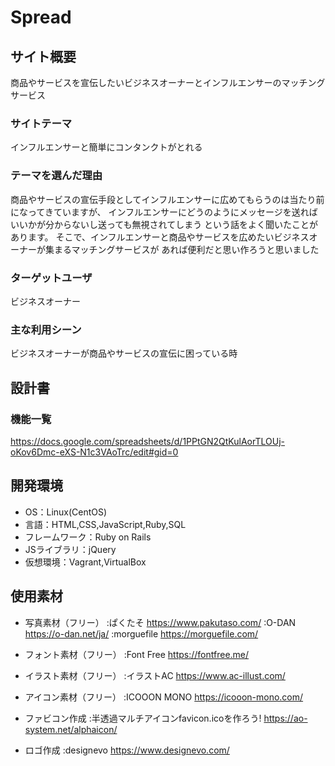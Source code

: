 # Spread

## サイト概要
商品やサービスを宣伝したいビジネスオーナーとインフルエンサーのマッチングサービス

### サイトテーマ
インフルエンサーと簡単にコンタンクトがとれる

### テーマを選んだ理由
商品やサービスの宣伝手段としてインフルエンサーに広めてもらうのは当たり前になってきていますが、
インフルエンサーにどうのようにメッセージを送ればいいかが分からないし送っても無視されてしまう
という話をよく聞いたことがあります。
そこで、インフルエンサーと商品やサービスを広めたいビジネスオーナーが集まるマッチングサービスが
あれば便利だと思い作ろうと思いました

### ターゲットユーザ
ビジネスオーナー

### 主な利用シーン
ビジネスオーナーが商品やサービスの宣伝に困っている時

## 設計書

### 機能一覧
https://docs.google.com/spreadsheets/d/1PPtGN2QtKulAorTLOUj-oKov6Dmc-eXS-N1c3VAoTrc/edit#gid=0

## 開発環境
- OS：Linux(CentOS)
- 言語：HTML,CSS,JavaScript,Ruby,SQL
- フレームワーク：Ruby on Rails
- JSライブラリ：jQuery
- 仮想環境：Vagrant,VirtualBox

## 使用素材
- 写真素材（フリー）
:ぱくたそ https://www.pakutaso.com/
:O-DAN https://o-dan.net/ja/
:morguefile https://morguefile.com/

- フォント素材（フリー）
:Font Free https://fontfree.me/

- イラスト素材（フリー）
:イラストAC https://www.ac-illust.com/

- アイコン素材（フリー）
:ICOOON MONO https://icooon-mono.com/

- ファビコン作成
:半透過マルチアイコンfavicon.icoを作ろう! https://ao-system.net/alphaicon/

- ロゴ作成
:designevo https://www.designevo.com/

